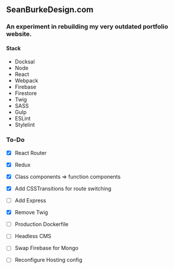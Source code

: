 ## SeanBurkeDesign.com
### An experiment in rebuilding my very outdated portfolio website.

#### Stack
  - Docksal
  - Node
  - React
  - Webpack
  - Firebase
  - Firestore
  - Twig
  - SASS
  - Gulp
  - ESLint
  - Stylelint

### To-Do
  - [x] React Router
  - [x] Redux
  - [x] Class components => function components
  - [x] Add CSSTransitions for route switching
  - [ ] Add Express
  - [x] Remove Twig
  - [ ] Production Dockerfile
  - [ ] Headless CMS
  - [ ] Swap Firebase for Mongo
  - [ ] Reconfigure Hosting config

